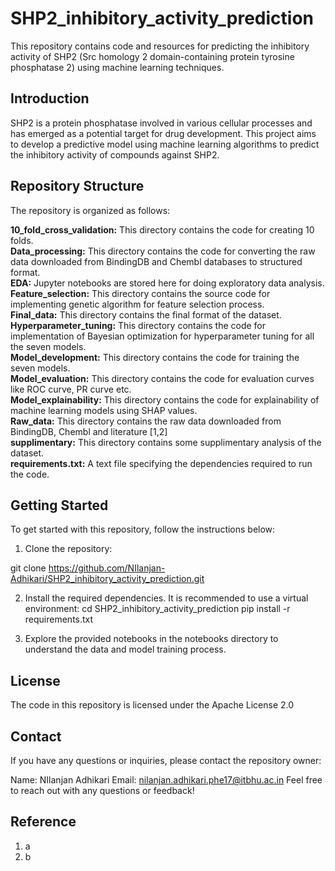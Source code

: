 # SHP2_inhibitory_activity_prediction

This repository contains code and resources for predicting the inhibitory activity of SHP2 (Src homology 2 domain-containing protein tyrosine phosphatase 2) using machine learning techniques.

## Introduction
SHP2 is a protein phosphatase involved in various cellular processes and has emerged as a potential target for drug development. This project aims to develop a predictive model using machine learning algorithms to predict the inhibitory activity of compounds against SHP2.

## Repository Structure
The repository is organized as follows:<br>

<b>10_fold_cross_validation:</b> This directory contains the code for creating 10 folds.<br>
<b>Data_processing:</b> This directory contains the code for converting the raw data downloaded from BindingDB and Chembl databases to structured format.<br>
<b>EDA:</b> Jupyter notebooks are stored here for doing exploratory data analysis.<br>
<b>Feature_selection:</b> This directory contains the source code for implementing genetic algorithm for feature selection process.<br>
<b>Final_data:</b> This directory contains the final format of the dataset.<br>
<b>Hyperparameter_tuning:</b> This directory contains the code for implementation of Bayesian optimization for hyperparameter tuning for all the seven models.<br>
<b>Model_development:</b> This directory contains the code for training the seven models.<br>
<b>Model_evaluation:</b> This directory contains the code for evaluation curves like ROC curve, PR curve etc.<br>
<b>Model_explainability:</b> This directory contains the code for explainability of machine learning models using SHAP values.<br>
<b>Raw_data:</b> This directory contains the raw data downloaded from BindingDB, Chembl and literature [1,2]<br>
<b>supplimentary:</b> This directory contains some supplimentary analysis of the dataset.<br>
<b>requirements.txt:</b> A text file specifying the dependencies required to run the code.<br>

## Getting Started
To get started with this repository, follow the instructions below:

1. Clone the repository:

git clone https://github.com/NIlanjan-Adhikari/SHP2_inhibitory_activity_prediction.git

2. Install the required dependencies. It is recommended to use a virtual environment:
cd SHP2_inhibitory_activity_prediction
pip install -r requirements.txt

3. Explore the provided notebooks in the notebooks directory to understand the data and model training process.

## License
The code in this repository is licensed under the Apache License 2.0

## Contact
If you have any questions or inquiries, please contact the repository owner:

Name: NIlanjan Adhikari
Email: nilanjan.adhikari.phe17@itbhu.ac.in
Feel free to reach out with any questions or feedback!

## Reference
1. a
2. b
